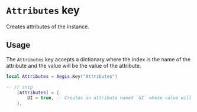 # `Attributes` key

Creates attributes of the instance.

## Usage

The `Attributes` key accepts a dictionary where the index is the name of the attribute and the value will be the value of the attribute.

```lua
local Attributes = Aegis.Key("Attributes")

-- // snip
	[Attributes] = {
		UI = true, -- Creates an attribute named `UI` whose value will be `true`
	},
```
